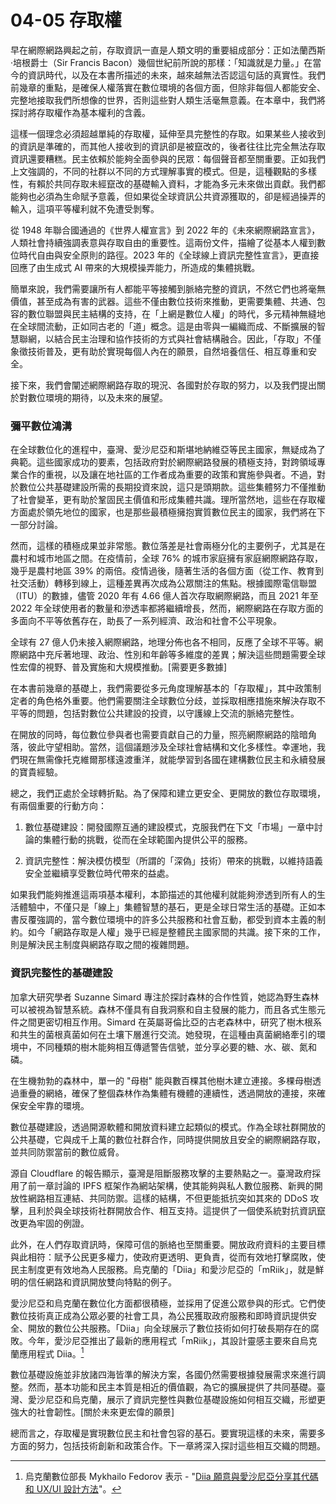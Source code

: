 # 04-05 存取權

早在網際網路興起之前，存取資訊一直是人類文明的重要組成部分：正如法蘭西斯·培根爵士（Sir Francis Bacon）幾個世紀前所說的那樣：「知識就是力量。」在當今的資訊時代，以及在本書所描述的未來，越來越無法否認這句話的真實性。我們前幾章的重點，是確保人權落實在數位環境的各個方面，但除非每個人都能安全、完整地接取我們所想像的世界，否則這些對人類生活毫無意義。在本章中，我們將探討將存取權作為基本權利的含義。

這樣一個理念必須超越單純的存取權，延伸至具完整性的存取。如果某些人接收到的資訊是準確的，而其他人接收到的資訊卻是被竄改的，後者往往比完全無法存取資訊還要糟糕。民主依賴於能夠全面參與的民眾：每個聲音都至關重要。正如我們上文強調的，不同的社群以不同的方式理解事實的模式。但是，這種觀點的多樣性，有賴於共同存取未經竄改的基礎輸入資料，才能為多元未來做出貢獻。我們都能夠也必須為生命賦予意義，但如果從全球資訊公共資源獲取的，卻是經過操弄的輸入，這項平等權利就不免遭受剝奪。

從 1948 年聯合國通過的《世界人權宣言》到 2022 年的《未來網際網路宣言》，人類社會持續強調表意與存取自由的重要性。這兩份文件，描繪了從基本人權到數位時代自由與安全原則的路徑。2023 年的《全球線上資訊完整性宣言》，更直接回應了由生成式 AI 帶來的大規模操弄能力，所造成的集體挑戰。

簡單來說，我們需要讓所有人都能平等接觸到脈絡完整的資訊，不然它們也將毫無價值，甚至成為有害的武器。這些不僅由數位技術來推動，更需要集體、共通、包容的數位聯盟與民主結構的支持，在「上網是數位人權」的時代，多元精神無縫地在全球間流動，正如同古老的「道」概念。這是由零與一編織而成、不斷擴展的智慧聯網，以結合民主治理和協作技術的方式與社會結構融合。因此，「存取」不僅象徵技術普及，更有助於實現每個人內在的願景，自然培養信任、相互尊重和安全。

接下來，我們會闡述網際網路存取的現況、各國對於存取的努力，以及我們提出關於對數位環境的期待，以及未來的展望。

### 彌平數位鴻溝

在全球數位化的進程中，臺灣、愛沙尼亞和斯堪地納維亞等民主國家，無疑成為了典範。這些國家成功的要素，包括政府對於網際網路發展的積極支持，對跨領域專業合作的重視，以及讓在地社區的工作者成為重要的政策和實施參與者。不過，對於數位公共基礎建設所需的長期投資來說，這只是頭期款。這些集體努力不僅推動了社會變革，更有助於鞏固民主價值和形成集體共識。理所當然地，這些在存取權方面處於領先地位的國家，也是那些最積極擁抱實質數位民主的國家，我們將在下一部分討論。

然而，這樣的積極成果並非常態。數位落差是社會兩極分化的主要例子，尤其是在農村和城市地區之間。在疫情前，全球 76% 的城市家庭擁有家庭網際網路存取，幾乎是農村地區 39% 的兩倍。疫情過後，隨著生活的各個方面（從工作、教育到社交活動）轉移到線上，這種差異再次成為公眾關注的焦點。根據國際電信聯盟（ITU）的數據，儘管 2020 年有 4.66 億人首次存取網際網路，而且 2021 年至 2022 年全球使用者的數量和滲透率都將繼續增長，然而，網際網路在存取方面的多面向不平等依舊存在，助長了一系列經濟、政治和社會不公平現象。

全球有 27 億人仍未接入網際網路，地理分佈也各不相同，反應了全球不平等。網際網路中充斥著地理、政治、性別和年齡等多維度的差異；解決這些問題需要全球性宏偉的視野、普及實施和大規模推動。[需要更多數據]

在本書前幾章的基礎上，我們需要從多元角度理解基本的「存取權」，其中政策制定者的角色格外重要。他們需要關注全球數位分歧，並採取相應措施來解決存取不平等的問題，包括對數位公共建設的投資，以守護線上交流的脈絡完整性。

在開放的同時，每位數位參與者也需要貢獻自己的力量，照亮網際網路的陰暗角落，彼此守望相助。當然，這個議題涉及全球社會結構和文化多樣性。幸運地，我們現在無需像托克維爾那樣遠渡重洋，就能學習到各國在建構數位民主和永續發展的寶貴經驗。

總之，我們正處於全球轉折點。為了保障和建立更安全、更開放的數位存取環境，有兩個重要的行動方向：

1. 數位基礎建設：開發國際互通的建設模式，克服我們在下文「市場」一章中討論的集體行動的挑戰，從而在全球範圍內提供公平的服務。

2. 資訊完整性：解決模仿模型（所謂的「深偽」技術）帶來的挑戰，以維持語義安全並繼續享受數位時代帶來的益處。

如果我們能夠推進這兩項基本權利，本節描述的其他權利就能夠滲透到所有人的生活體驗中，不僅只是「線上」集體智慧的基石，更是全球日常生活的基礎。正如本書反覆強調的，當今數位環境中的許多公共服務和社會互動，都受到資本主義的制約。如今「網路存取是人權」幾乎已經是整體民主國家間的共識。接下來的工作，則是解決民主制度與網路存取之間的複雜問題。

### 資訊完整性的基礎建設

加拿大研究學者 Suzanne Simard 專注於探討森林的合作性質，她認為野生森林可以被視為智慧系統。森林不僅具有自我洞察和自主發展的能力，而且各式生態元件之間更密切相互作用。Simard 在英屬哥倫比亞的古老森林中，研究了樹木根系和共生的菌根真菌如何在土壤下層進行交流。她發現，在這種由真菌網絡牽引的環境中，不同種類的樹木能夠相互傳遞警告信號，並分享必要的糖、水、碳、氮和磷。

在生機勃勃的森林中，單一的 "母樹" 能與數百棵其他樹木建立連接。多棵母樹透過重疊的網絡，確保了整個森林作為集體有機體的連續性，透過開放的連接，來確保安全牢靠的環境。

數位基礎建設，透過開源軟體和開放資料建立起類似的模式。作為全球社群開放的公共基礎，它與成千上萬的數位社群合作，同時提供開放且安全的網際網路存取，並共同防禦當前的數位威脅。

源自 Cloudflare 的報告顯示，臺灣是阻斷服務攻擊的主要熱點之一。臺灣政府採用了前一章討論的 IPFS 框架作為網站架構，使其能夠與私人數位服務、新興的開放性網路相互連結、共同防禦。這樣的結構，不但更能抵抗突如其來的 DDoS 攻擊，且利於與全球技術社群開放合作、相互支持。這提供了一個使系統對抗資訊竄改更為牢固的例證。

此外，在人們存取資訊時，保障可信的脈絡也至關重要。開放政府資料的主要目標與此相符：賦予公民更多權力，使政府更透明、更負責，從而有效地打擊腐敗，使民主制度更有效地為人民服務。烏克蘭的「Diia」和愛沙尼亞的「mRiik」，就是鮮明的信任網路和資訊開放雙向特點的例子。

愛沙尼亞和烏克蘭在數位化方面都很積極，並採用了促進公眾參與的形式。它們使數位技術真正成為公眾必要的社會工具，為公民獲取政府服務和即時資訊提供安全、開放的數位公共服務。「Diia」向全球展示了數位技術如何打破長期存在的腐敗。今年，愛沙尼亞推出了最新的應用程式「mRiik」，其設計靈感主要來自烏克蘭應用程式 Diia。[^Diia]

數位基礎設施並非放諸四海皆準的解決方案，各國仍然需要根據發展需求來進行調整。然而，基本功能和民主本質是相近的價值觀，為它的擴展提供了共同基礎。臺灣、愛沙尼亞和烏克蘭，展示了資訊完整性與數位基礎設施如何相互交織，形塑更強大的社會韌性。[關於未來更宏偉的願景]

總而言之，存取權是實現數位民主和社會包容的基石。要實現這樣的未來，需要多方面的努力，包括技術創新和政策合作。下一章將深入探討這些相互交織的問題。

[^Diia]: 烏克蘭數位部長 Mykhailo Fedorov 表示 - "[Diia 願意與愛沙尼亞分享其代碼和 UX/UI 設計方法](https://mezha.media/2023/01/19/diia-mriik/)"。

